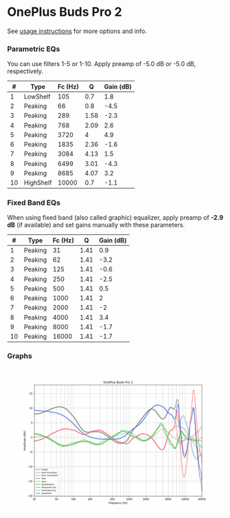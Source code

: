 # OnePlus Buds Pro 2
See [usage instructions](https://github.com/jaakkopasanen/AutoEq#usage) for more options and info.

### Parametric EQs
You can use filters 1-5 or 1-10. Apply preamp of -5.0 dB or -5.0 dB, respectively.

|   # | Type      |   Fc (Hz) |    Q |   Gain (dB) |
|-----|-----------|-----------|------|-------------|
|   1 | LowShelf  |       105 | 0.7  |         1.8 |
|   2 | Peaking   |        66 | 0.8  |        -4.5 |
|   3 | Peaking   |       289 | 1.58 |        -2.3 |
|   4 | Peaking   |       768 | 2.09 |         2.6 |
|   5 | Peaking   |      3720 | 4    |         4.9 |
|   6 | Peaking   |      1835 | 2.36 |        -1.6 |
|   7 | Peaking   |      3084 | 4.13 |         1.5 |
|   8 | Peaking   |      6499 | 3.01 |        -4.3 |
|   9 | Peaking   |      8685 | 4.07 |         3.2 |
|  10 | HighShelf |     10000 | 0.7  |        -1.1 |

### Fixed Band EQs
When using fixed band (also called graphic) equalizer, apply preamp of **-2.9 dB** (if available) and set gains manually with these parameters.

|   # | Type    |   Fc (Hz) |    Q |   Gain (dB) |
|-----|---------|-----------|------|-------------|
|   1 | Peaking |        31 | 1.41 |         0.9 |
|   2 | Peaking |        62 | 1.41 |        -3.2 |
|   3 | Peaking |       125 | 1.41 |        -0.6 |
|   4 | Peaking |       250 | 1.41 |        -2.5 |
|   5 | Peaking |       500 | 1.41 |         0.5 |
|   6 | Peaking |      1000 | 1.41 |         2   |
|   7 | Peaking |      2000 | 1.41 |        -2   |
|   8 | Peaking |      4000 | 1.41 |         3.4 |
|   9 | Peaking |      8000 | 1.41 |        -1.7 |
|  10 | Peaking |     16000 | 1.41 |        -1.7 |

### Graphs
![](./OnePlus%20Buds%20Pro%202.png)
